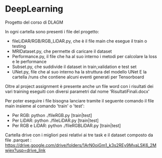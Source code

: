 # DeepLearning
Progetto del corso di DLAGM

In ogni cartella sono presenti i file del progetto:
- fileLiDAR/RGB/RGB_LiDAR.py, che è il file main che esegue il train o testing
- MRIDataset.py, che permette di caricare il dataset
- Performance.py, il file che ha al suo interno i metodi per calcolare la loss e le performance
- Subset.py, che suddivide il dataset in train,validation e test set
- UNet.py, file che al suo interno ha la struttura del modello UNet
E la cartella /runs che contiene alcuni eventi generati per Tensorboard

Oltre al project assignment è presente anche un file word con i risultati dei vari training eseguiti con diversi parametri dal nome 'RisultatiFinali.docx'

Per poter eseguire i file bisogna lanciare tramite il seguente comando il file main insieme al comando 'train' o 'test':
- Per RGB: python ./fileRGB.py [train|test]
- Per LiDAR: python ./fileLiDAR.py [train|test]
- Per RGB e LiDAR: python ./fileRGBLiDAR.py [train|test]


Cartella drive con i migliori pesi relativi ai tre task e il dataset composto da file .parquet : https://drive.google.com/drive/folders/1ArN0oiGm1_k3s2REy9MvaLSK6_2Mwjex?usp=drive_link

